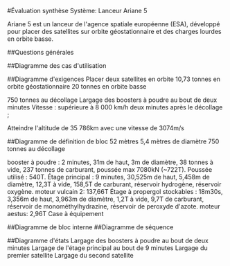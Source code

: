 #Évaluation synthèse
Système: Lanceur Ariane 5

Ariane 5 est un lanceur de l'agence spatiale européenne (ESA), développé pour placer des satellites sur orbite géostationnaire et des charges lourdes en orbite basse.

##Questions générales


##Diagramme des cas d'utilisation


##Diagramme d'exigences
Placer deux satellites en orbite
10,73 tonnes en orbite géostationnaire
20 tonnes en orbite basse

750 tonnes au décollage
Largage des boosters à poudre au bout de deux minutes
Vitesse : supérieure à 8 000 km/h deux minutes après le décollage ;

Atteindre l'altitude de 35 786km avec une vitesse de 3074m/s

##Diagramme de définition de bloc
52 mètres
5,4 mètres de diamètre
750 tonnes au décollage

booster à poudre : 2 minutes, 31m de haut, 3m de diamètre, 38 tonnes à vide, 237 tonnes de carburant, poussée max 7080kN (~722T). Poussée utilisé : 540T.
Étage principal : 9 minutes, 30,525m de haut, 5,458m de diamètre, 12,3T à vide, 158,5T de carburant, réservoir hydrogène, réservoir oxygène.
moteur vulcain 2: 137,66T 
Étage à propergol stockables : 18m30s, 3,356m de haut, 3,963m de diamètre, 1,2T à vide, 9,7T de carburant, réservoir de monométhylhydrazine, réservoir de peroxyde d'azote.
moteur aestus: 2,96T
Case à équipement

##Diagramme de bloc interne
##Diagramme de séquence

##Diagramme d'états
Largage des boosters à poudre au bout de deux minutes
Largage de l'étage principal au bout de 9 minutes
Largage du premier satellite
Largage du second satellite
